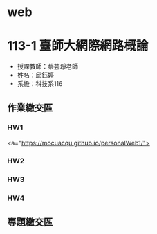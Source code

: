 # web

# 113-1 臺師大網際網路概論
 - 授課教師：蔡芸琤老師
 - 姓名：邱鈺婷
 - 系級：科技系116

## 作業繳交區
### HW1
<a="https://mocuacqu.github.io/personalWeb1/">

### HW2
### HW3
### HW4

## 專題繳交區
